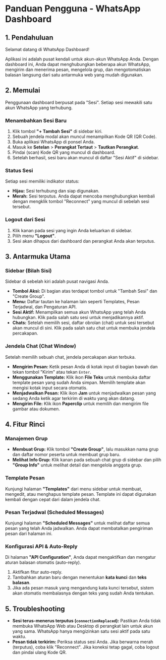 # Panduan Pengguna - WhatsApp Dashboard

## 1. Pendahuluan

Selamat datang di WhatsApp Dashboard!

Aplikasi ini adalah pusat kendali untuk akun-akun WhatsApp Anda. Dengan dashboard ini, Anda dapat menghubungkan beberapa akun WhatsApp, mengirim dan menerima pesan, mengelola grup, dan mengotomatiskan balasan langsung dari satu antarmuka web yang mudah digunakan.

## 2. Memulai

Penggunaan dashboard berpusat pada "Sesi". Setiap sesi mewakili satu akun WhatsApp yang terhubung.

### Menambahkan Sesi Baru

1.  Klik tombol **"+ Tambah Sesi"** di sidebar kiri.
2.  Sebuah jendela modal akan muncul menampilkan Kode QR (QR Code).
3.  Buka aplikasi WhatsApp di ponsel Anda.
4.  Masuk ke **Setelan** > **Perangkat Tertaut** > **Tautkan Perangkat**.
5.  Pindai (scan) Kode QR yang muncul di dashboard.
6.  Setelah berhasil, sesi baru akan muncul di daftar "Sesi Aktif" di sidebar.

### Status Sesi

Setiap sesi memiliki indikator status:
*   **Hijau:** Sesi terhubung dan siap digunakan.
*   **Merah:** Sesi terputus. Anda dapat mencoba menghubungkan kembali dengan mengklik tombol "Reconnect" yang muncul di sebelah sesi tersebut.

### Logout dari Sesi

1.  Klik kanan pada sesi yang ingin Anda keluarkan di sidebar.
2.  Pilih menu **"Logout"**.
3.  Sesi akan dihapus dari dashboard dan perangkat Anda akan terputus.

## 3. Antarmuka Utama

### Sidebar (Bilah Sisi)

Sidebar di sebelah kiri adalah pusat navigasi Anda.

*   **Tombol Aksi:** Di bagian atas terdapat tombol untuk "Tambah Sesi" dan "Create Group".
*   **Menu:** Daftar tautan ke halaman lain seperti Templates, Pesan Terjadwal, dan Pengaturan API.
*   **Sesi Aktif:** Menampilkan semua akun WhatsApp yang telah Anda hubungkan. Klik pada salah satu sesi untuk menjadikannya aktif.
*   **Chats:** Setelah memilih sesi, daftar obrolan (chat) untuk sesi tersebut akan muncul di sini. Klik pada salah satu chat untuk membuka jendela percakapan.

### Jendela Chat (Chat Window)

Setelah memilih sebuah chat, jendela percakapan akan terbuka.

*   **Mengirim Pesan:** Ketik pesan Anda di kotak input di bagian bawah dan tekan tombol "Kirim" atau tekan `Enter`.
*   **Menggunakan Template:** Klik ikon **File Teks** untuk membuka daftar template pesan yang sudah Anda simpan. Memilih template akan mengisi kotak input secara otomatis.
*   **Menjadwalkan Pesan:** Klik ikon **Jam** untuk menjadwalkan pesan yang sedang Anda ketik agar terkirim di waktu yang akan datang.
*   **Mengirim File:** Klik ikon **Paperclip** untuk memilih dan mengirim file gambar atau dokumen.

## 4. Fitur Rinci

### Manajemen Grup

*   **Membuat Grup:** Klik tombol **"Create Group"**, lalu masukkan nama grup dan daftar nomor peserta untuk membuat grup baru.
*   **Melihat Info Grup:** Klik kanan pada sebuah chat grup di sidebar dan pilih **"Group Info"** untuk melihat detail dan mengelola anggota grup.

### Template Pesan

Kunjungi halaman **"Templates"** dari menu sidebar untuk membuat, mengedit, atau menghapus template pesan. Template ini dapat digunakan kembali dengan cepat dari dalam jendela chat.

### Pesan Terjadwal (Scheduled Messages)

Kunjungi halaman **"Scheduled Messages"** untuk melihat daftar semua pesan yang telah Anda jadwalkan. Anda dapat membatalkan pengiriman pesan dari halaman ini.

### Konfigurasi API & Auto-Reply

Di halaman **"API Configuration"**, Anda dapat mengaktifkan dan mengatur aturan balasan otomatis (auto-reply).

1.  Aktifkan fitur auto-reply.
2.  Tambahkan aturan baru dengan menentukan **kata kunci** dan **teks balasan**.
3.  Jika ada pesan masuk yang mengandung kata kunci tersebut, sistem akan otomatis membalasnya dengan teks yang sudah Anda tentukan.

## 5. Troubleshooting

*   **Sesi terus-menerus terputus (`connectionReplaced`):** Pastikan Anda tidak membuka WhatsApp Web atau Desktop di perangkat lain untuk akun yang sama. WhatsApp hanya mengizinkan satu sesi aktif pada satu waktu.
*   **Pesan tidak terkirim:** Periksa status sesi Anda. Jika berwarna merah (terputus), coba klik "Reconnect". Jika koneksi tetap gagal, coba logout dan pindai ulang Kode QR.
